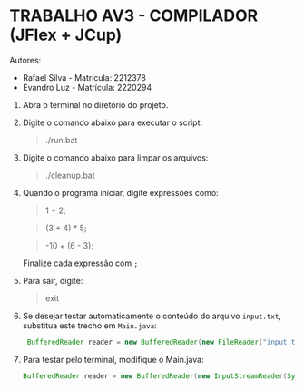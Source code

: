 TRABALHO AV3 - COMPILADOR (JFlex + JCup)
==============================

Autores:
- Rafael Silva - Matrícula: 2212378
- Evandro Luz - Matrícula: 2220294

1. Abra o terminal no diretório do projeto.
2. Digite o comando abaixo para executar o script:
   > ./run.bat

2. Digite o comando abaixo para limpar os arquivos:
   > ./cleanup.bat

3. Quando o programa iniciar, digite expressões como:

   > 1 + 2;

   > (3 + 4) * 5;

   > -10 + (6 - 3);

   Finalize cada expressão com `;`

4. Para sair, digite:
   > exit

5. Se desejar testar automaticamente o conteúdo do arquivo `input.txt`, substitua este trecho em `Main.java`:
   ```java
    BufferedReader reader = new BufferedReader(new FileReader("input.txt"));
5. Para testar pelo terminal, modifique o Main.java:
    ```java
    BufferedReader reader = new BufferedReader(new InputStreamReader(System.in));